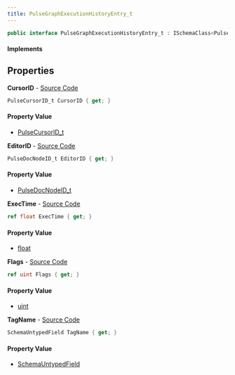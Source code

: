 ```yaml
---
title: PulseGraphExecutionHistoryEntry_t
---
```


```csharp
public interface PulseGraphExecutionHistoryEntry_t : ISchemaClass<PulseGraphExecutionHistoryEntry_t>, ISchemaField, ISchemaClass, INativeHandle
```

#### Implements

## Properties

**CursorID** - [Source Code](https://github.com/swiftly-solution/swiftlys2/blob/master/managed/src/SwiftlyS2.Generated/Schemas/Interfaces/PulseGraphExecutionHistoryEntry_t.cs#L16)

```csharp
PulseCursorID_t CursorID { get; }
```

#### Property Value

- [PulseCursorID_t](/docs/api/shared/schemadefinitions/pulsecursorid_t)

**EditorID** - [Source Code](https://github.com/swiftly-solution/swiftlys2/blob/master/managed/src/SwiftlyS2.Generated/Schemas/Interfaces/PulseGraphExecutionHistoryEntry_t.cs#L18)

```csharp
PulseDocNodeID_t EditorID { get; }
```

#### Property Value

- [PulseDocNodeID_t](/docs/api/shared/schemadefinitions/pulsedocnodeid_t)

**ExecTime** - [Source Code](https://github.com/swiftly-solution/swiftlys2/blob/master/managed/src/SwiftlyS2.Generated/Schemas/Interfaces/PulseGraphExecutionHistoryEntry_t.cs#L20)

```csharp
ref float ExecTime { get; }
```

#### Property Value

- [float](https://learn.microsoft.com/dotnet/api/system.single)

**Flags** - [Source Code](https://github.com/swiftly-solution/swiftlys2/blob/master/managed/src/SwiftlyS2.Generated/Schemas/Interfaces/PulseGraphExecutionHistoryEntry_t.cs#L22)

```csharp
ref uint Flags { get; }
```

#### Property Value

- [uint](https://learn.microsoft.com/dotnet/api/system.uint32)

**TagName** - [Source Code](https://github.com/swiftly-solution/swiftlys2/blob/master/managed/src/SwiftlyS2.Generated/Schemas/Interfaces/PulseGraphExecutionHistoryEntry_t.cs#L25)

```csharp
SchemaUntypedField TagName { get; }
```

#### Property Value

- [SchemaUntypedField](/docs/api/shared/schemas/schemauntypedfield)

